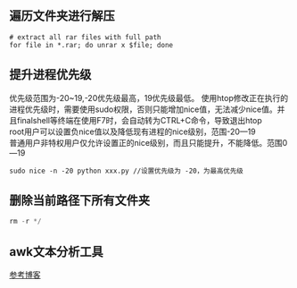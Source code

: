 ## 遍历文件夹进行解压
```shell
# extract all rar files with full path
for file in *.rar; do unrar x $file; done
```

## 提升进程优先级
优先级范围为-20~19,-20优先级最高，19优先级最低。
使用htop修改正在执行的进程优先级时，需要使用sudo权限，否则只能增加nice值，无法减少nice值。并且finalshell等终端在使用F7时，会自动转为CTRL+C命令，导致退出htop  
root用户可以设置负nice值以及降低现有进程的nice级别，范围-20—19  
普通用户非特权用户仅允许设置正的nice级别，而且只能提升，不能降低。范围0—19 

```shell
sudo nice -n -20 python xxx.py //设置优先级为 -20，为最高优先级
```

## 删除当前路径下所有文件夹
```python
rm -r */
```

## awk文本分析工具
[参考博客](https://www.runoob.com/linux/linux-comm-awk.html)